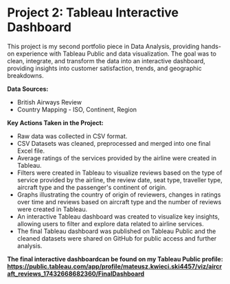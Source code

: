 # Project 2: Tableau Interactive Dashboard
This project is my second portfolio piece in Data Analysis, providing hands-on experience with Tableau Public and data visualization. The goal was to clean, integrate, and transform the data into an interactive dashboard, providing insights into customer satisfaction, trends, and geographic breakdowns.

**Data Sources:**
- British Airways Review
- Country Mapping - ISO, Continent, Region

**Key Actions Taken in the Project:**
- Raw data was collected in CSV format.
- CSV Datasets was cleaned, preprocessed and merged into one final Excel file.
- Average ratings of the services provided by the airline were created in Tableau.
- Filters were created in Tableau to visualize reviews based on the type of service provided by the airline, the review date, seat type, traveller type, aircraft type and the passenger's continent of origin.
- Graphs illustrating the country of origin of reviewers, changes in ratings over time and reviews based on aircraft type and the number of reviews were created in Tableau.
- An interactive Tableau dashboard was created to visualize key insights, allowing users to filter and explore data related to airline services.
- The final Tableau dashboard was published on Tableau Public and the cleaned datasets were shared on GitHub for public access and further analysis.

**The final interactive dashboardcan be found on my Tableau Public profile: 
https://public.tableau.com/app/profile/mateusz.kwieci.ski4457/viz/aircraft_reviews_17432668682360/FinalDashboard**

